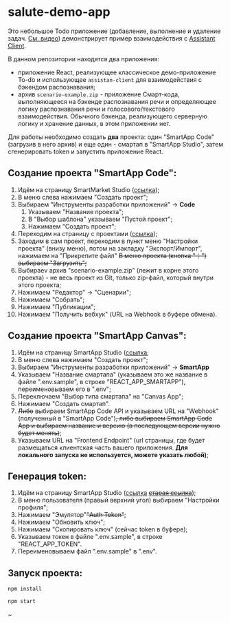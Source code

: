 # salute-demo-app

Это небольшое Todo приложение (добавление, выполнение и удаление задач. [См. видео](https://youtu.be/P-o2rwHhARo)) демонстрирует пример взаимодействия с [Assistant Client](https://github.com/sberdevices/assistant-client). 

В данном репозитории находятся два приложения:
- приложение React, реализующее классическое демо-приложение To-do и использующее `assistan-client` для взаимодействия с бэкендом распознавания;
- архив `scenario-example.zip` - приложение Смарт-кода, выполняющееся на бэкенде распознавания речи и определяющее логику распознавания речи и голосового/текстового взаимодействия.
Обычного бэкенда, реализующего серверную логику и хранение данных, в этом приложении нет.

Для работы необходимо создать **два** проекта: один "SmartApp Code" (загрузив в него архив) и еще один - смартап в "SmartApp Studio", затем сгенерировать token и запустить приложение React.

## Создание проекта "SmartApp Code":

1. Идём на страницу SmartMarket Studio ([ссылка](https://developers.sber.ru/studio/));
1. В меню слева нажимаем "Создать проект";
1. Выбираем "Инструменты разработки приложений" -> **Code**
    1. Указываем "Название проекта";
    1. В "Выбор шаблона" указываем "Пустой проект";
    1. Нажимаем "Создать проект";
1. Переходим на страницу с проектами ([ссылка](https://smartapp-code.sberdevices.ru/));
1. Заходим в сам проект, переходим в пункт меню "Настройки проекта" (внизу меню), потом на закладку "Экспорт/Импорт", нажимаем на "Прикрепите файл" ~~В меню проекта (кнопка "⋮") выбираем "Загрузить";~~
1. Выбираеv архив "scenario-example.zip" (лежит в корне этого проекта) -  не весь проект из Git, только zip-файл, который внутри этого проекта;
1. Нажимаем "Редактор" -> "Сценарии";
1. Нажимаем "Собрать";
1. Нажимаем "Публикации";
1. Нажимаем "Получить вебхук" (URL на Webhook в буфере обмена).

## Создание проекта "SmartApp Canvas":

1. Идём на страницу SmartApp Studio ([ссылка](https://developers.sber.ru/studio/);
1. В меню слева нажимаем "Создать проект";
1. Выбираем "Инструменты разработки приложений" -> **SmartApp**
1. Указываем "Название смартапа" (указываем это же название в файле ".env.sample", в строке "REACT_APP_SMARTAPP"),  переименовываем его в ".env";
1. Переключаем "Выбор типа смартапа" на "Canvas App";
1. Нажимаем "Создать смартап".
1. ~~Либо~~ выбираем SmartApp Code API  и указываем URL на "Webhook" (полученный в "SmartApp Code")~~, либо выбираем SmartApp Code App и выбираем название и версию (в последующем версии нужно будет менять)~~;
1. Указываем URL на "Frontend Endpoint" (url страницы, где будет размещаться клиентская часть вашего приложения. **Для локального запуска не используется, можете указать любой)**;

## Генерация token:

1. Идём на страницу SmartApp Studio ([ссылка](https://developers.sber.ru/studio/) ~~[старая ссылка](https://smartapp-studio.sberdevices.ru/)~~);
1. В меню пользователя (правый верхний угол) выбираем "Настройки профиля";
1. Нажимаем "Эмулятор"~~"Auth Token"~~;
1. Нажимаем "Обновить ключ";
1. Нажимаем "Скопировать ключ" (сейчас token в буфере);
1. Указываем токен в файле ".env.sample", в строке "REACT_APP_TOKEN".
1. Переименовываем файл ".env.sample" в ".env".

## Запуск проекта:

```bash
npm install

npm start
```
~
